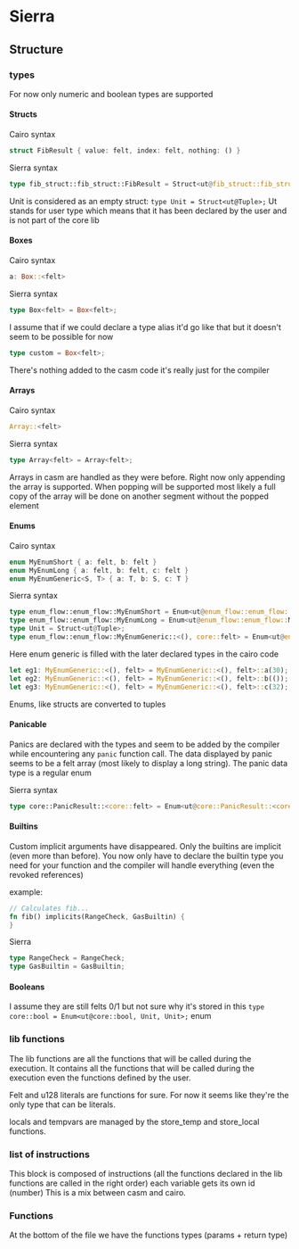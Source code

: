 # Sierra

## Structure

### types

For now only numeric and boolean types are supported

#### Structs

Cairo syntax

```rs
struct FibResult { value: felt, index: felt, nothing: () }
```

Sierra syntax

```rs
type fib_struct::fib_struct::FibResult = Struct<ut@fib_struct::fib_struct::FibResult, felt, felt, Unit>;
```

Unit is considered as an empty  struct: `type Unit = Struct<ut@Tuple>;`
Ut stands for user type which means that it has been declared by the user and is
not part of the core lib

#### Boxes

Cairo syntax

```rs
a: Box::<felt>
```

Sierra syntax

```rs
type Box<felt> = Box<felt>;
```

I assume that if we could declare a type alias it'd go like that but it doesn't
seem to be possible for now

```rs
type custom = Box<felt>;
```

There's nothing added to the casm code it's really just for the compiler

#### Arrays

Cairo syntax

```rs
Array::<felt>
```

Sierra syntax

```rs
type Array<felt> = Array<felt>;
```

Arrays in casm are handled as they were before. Right now only appending the
array is supported. When popping will be supported most likely a full copy of
the array will be done on another segment without the popped element

#### Enums

Cairo syntax

```rs
enum MyEnumShort { a: felt, b: felt }
enum MyEnumLong { a: felt, b: felt, c: felt }
enum MyEnumGeneric<S, T> { a: T, b: S, c: T }
```

Sierra syntax

```rs
type enum_flow::enum_flow::MyEnumShort = Enum<ut@enum_flow::enum_flow::MyEnumShort, felt, felt>;
type enum_flow::enum_flow::MyEnumLong = Enum<ut@enum_flow::enum_flow::MyEnumLong, felt, felt, felt>;
type Unit = Struct<ut@Tuple>;
type enum_flow::enum_flow::MyEnumGeneric::<(), core::felt> = Enum<ut@enum_flow::enum_flow::MyEnumGeneric::<(), core::felt>, felt, Unit, felt>;
```

Here enum generic is filled with the later declared types in the cairo code

```rs
let eg1: MyEnumGeneric::<(), felt> = MyEnumGeneric::<(), felt>::a(30);
let eg2: MyEnumGeneric::<(), felt> = MyEnumGeneric::<(), felt>::b(());
let eg3: MyEnumGeneric::<(), felt> = MyEnumGeneric::<(), felt>::c(32);
```

Enums, like structs are converted to tuples

#### Panicable

Panics are declared with the types and seem to be added by the compiler while
encountering any `panic` function call. The data displayed by panic seems to be
a felt array (most likely to display a long string).
The panic data type is a regular enum

Sierra syntax

```rs
type core::PanicResult::<core::felt> = Enum<ut@core::PanicResult::<core::felt>, felt, Array<felt>>;
```

#### Builtins

Custom implicit arguments have disappeared. Only the builtins are implicit
(even more than before). You now only have to declare the builtin type you need
for your function and the compiler will handle everything (even the revoked references)

example:

```rs
// Calculates fib...
fn fib() implicits(RangeCheck, GasBuiltin) {
}
```

Sierra

```rs
type RangeCheck = RangeCheck;
type GasBuiltin = GasBuiltin;
```

#### Booleans

I assume they are still felts 0/1 but not sure why it's stored in this
`type core::bool = Enum<ut@core::bool, Unit, Unit>;` enum

### lib functions

The lib functions are all the functions that will be called during the execution.
It contains all the functions that will be called during the execution even the
functions defined by the user.

Felt and u128 literals are functions for sure. For now
it seems like they're the only type that can be literals.

locals and tempvars are managed by the store_temp and store_local functions.

### list of instructions

This block is composed of instructions (all the functions declared in the lib
functions are called in the right order) each variable gets its own id (number)
This is a mix between casm and cairo.

### Functions

At the bottom of the file we have the functions types (params + return type)
